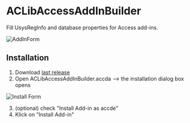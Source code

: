 # ACLibAccessAddInBuilder

Fill UsysRegInfo and database properties for Access add-ins.

![AddInForm](https://github.com/user-attachments/assets/a43a78b2-aa16-4c16-aee7-d58ca4bfb69d)

## Installation
1. Download [last release](https://github.com/AccessCodeLib/ACLibAccessAddInBuilder/releases/latest)
2. Open ACLibAccessAddInBuilder.accda --> the installation dialog box opens

![Install Form](https://github.com/user-attachments/assets/2a45f536-b405-4ff0-9783-a436a0435c79)

3. (optional) check "Install Add-in as accde"
4. Klick on "Install Add-in"
